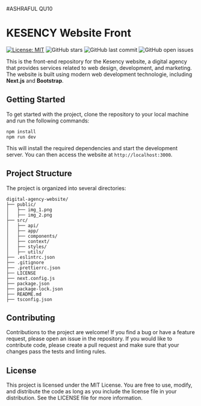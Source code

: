 #ASHRAFUL QU10

# KESENCY Website Front
[![License: MIT](https://img.shields.io/badge/License-MIT-green.svg)](https://opensource.org/licenses/MIT)
![GitHub stars](https://img.shields.io/github/stars/enes-th/digital-agency-website?label=Stars)
![GitHub last commit](https://img.shields.io/github/last-commit/enes-th/digital-agency-website?label=Last%20Update)
![GitHub open issues](https://img.shields.io/github/issues/enes-th/digital-agency-website?label=Issues)

This is the front-end repository for the Kesency website, a digital agency that provides services related to web design, development, and marketing. The website is built using modern web development technologie, including **Next.js** and **Bootstrap**.

## Getting Started
To get started with the project, clone the repository to your local machine and run the following commands:

```
npm install
npm run dev
```
This will install the required dependencies and start the development server. You can then access the website at `http://localhost:3000`.

## Project Structure
The project is organized into several directories:

```
digital-agency-website/
├── public/
│   ├── img_1.png
│   ├── img_2.png
├── src/
│   ├── api/
│   ├── app/
│   ├── components/
│   ├── context/
│   ├── styles/
│   ├── utils/
├── .eslintrc.json
├── .gitignore
├── .prettierrc.json
├── LICENSE
├── next.config.js
├── package.json
├── package-lock.json
├── README.md
├── tsconfig.json
```

## Contributing
Contributions to the project are welcome! If you find a bug or have a feature request, please open an issue in the repository. If you would like to contribute code, please create a pull request and make sure that your changes pass the tests and linting rules.

## License
This project is licensed under the MIT License. You are free to use, modify, and distribute the code as long as you include the license file in your distribution. See the LICENSE file for more information.
